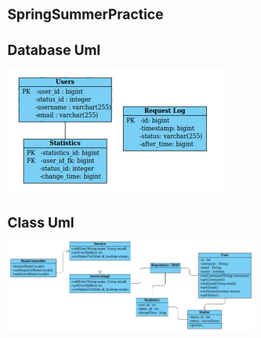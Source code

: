 # SpringSummerPractice

# Database Uml
![alt_text](/UML/databaseUML.png?raw=True)



# Class Uml
![alt_text](/UML/class_uml.png?raw=True)
